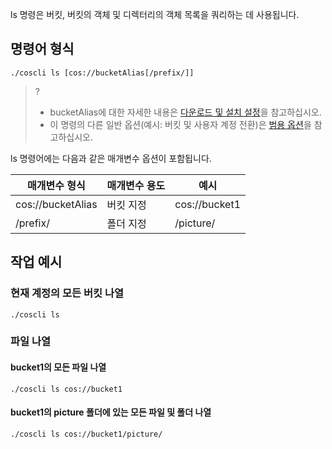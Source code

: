 ls 명령은 버킷, 버킷의 객체 및 디렉터리의 객체 목록을 쿼리하는 데 사용됩니다.

## 명령어 형식

```plaintext
./coscli ls [cos://bucketAlias[/prefix/]]
```

>? 
>- bucketAlias에 대한 자세한 내용은 [다운로드 및 설치 설정](https://intl.cloud.tencent.com/document/product/436/43265)을 참고하십시오.
>- 이 명령의 다른 일반 옵션(예시: 버킷 및 사용자 계정 전환)은 [범용 옵션](https://intl.cloud.tencent.com/document/product/436/46273)을 참고하십시오.
>

ls 명령어에는 다음과 같은 매개변수 옵션이 포함됩니다.

| 매개변수 형식          | 매개변수 용도       | 예시                 |
| ----------------- | -------------- | -------------------- |
| cos://bucketAlias | 버킷 지정     | cos://bucket1          |
| /prefix/          | 폴더 지정 | /picture/ |




## 작업 예시


### 현재 계정의 모든 버킷 나열

```plaintext
./coscli ls
```

### 파일 나열

#### bucket1의 모든 파일 나열

```plaintext
./coscli ls cos://bucket1
```

#### bucket1의 picture 폴더에 있는 모든 파일 및 폴더 나열

```plaintext
./coscli ls cos://bucket1/picture/
```


